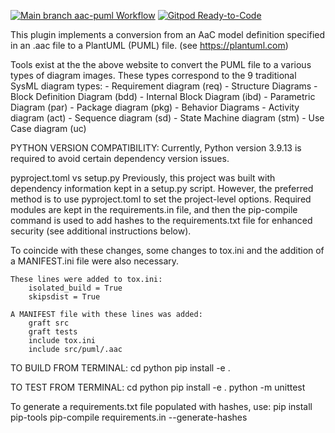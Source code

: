 [![Main branch aac-puml Workflow](https://github.com/DevOps-MBSE/aac-puml/actions/workflows/main-branch.yml/badge.svg)](https://github.com/DevOps-MBSE/aac-puml/actions/workflows/main-branch.yml)
[![Gitpod Ready-to-Code](https://img.shields.io/badge/Gitpod-Ready--to--Code-blue?logo=gitpod)](https://gitpod.io/from-referrer/)

   This plugin implements a conversion from an AaC model definition specified in an .aac file
   to a PlantUML (PUML) file. (see https://plantuml.com)

   Tools exist at the the above website to convert the PUML file to a various types of diagram images.
   These types correspond to the 9 traditional SysML diagram types:
        - Requirement diagram (req)
        - Structure Diagrams
        - Block Definition Diagram (bdd)
        - Internal Block Diagram (ibd)
        - Parametric Diagram (par)
        - Package diagram (pkg)
        - Behavior Diagrams
        - Activity diagram (act)
        - Sequence diagram (sd)
        - State Machine diagram (stm)
        - Use Case diagram (uc)

PYTHON VERSION COMPATIBILITY:
   Currently, Python version 3.9.13 is required to avoid certain dependency version issues.

pyproject.toml vs setup.py
    Previously, this project was built with dependency information kept in a setup.py script.
    However, the preferred method is to use pyproject.toml to set the project-level options.
    Required modules are kept in the requirements.in file, and then the pip-compile command is
    used to add hashes to the requirements.txt file for enhanced security (see additional
    instructions below).

   To coincide with these changes, some changes to tox.ini and the addition of a MANIFEST.ini file were also necessary.

    These lines were added to tox.ini:
        isolated_build = True
        skipsdist = True

    A MANIFEST file with these lines was added:
        graft src
        graft tests
        include tox.ini
        include src/puml/.aac

TO BUILD FROM TERMINAL:
   cd python
   pip install -e .

TO TEST FROM TERMINAL:
   cd python
   pip install -e .
   python -m unittest

To generate a requirements.txt file populated with hashes, use:
   pip install pip-tools
   pip-compile requirements.in --generate-hashes
